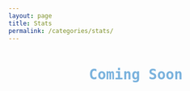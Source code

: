 ```yaml
---
layout: page
title: Stats
permalink: /categories/stats/
---
```


<div style="text-align: center; margin-top: 3rem;">
  <h1 style="color: #7AB2DD; font-family: 'Press Start 2P', monospace;">Coming Soon</h1>
</div>